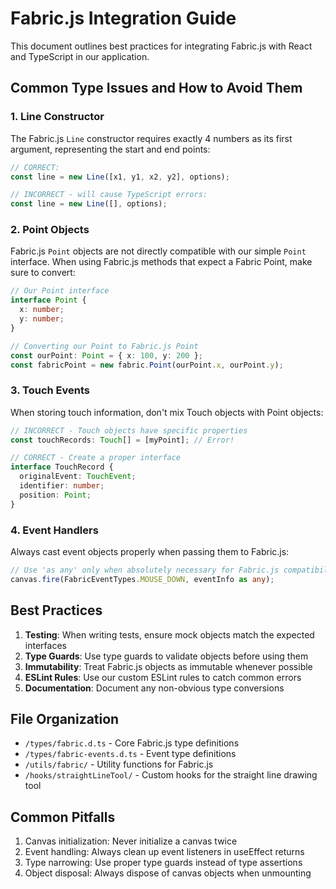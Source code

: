 
# Fabric.js Integration Guide

This document outlines best practices for integrating Fabric.js with React and TypeScript in our application.

## Common Type Issues and How to Avoid Them

### 1. Line Constructor

The Fabric.js `Line` constructor requires exactly 4 numbers as its first argument, representing the start and end points:

```typescript
// CORRECT:
const line = new Line([x1, y1, x2, y2], options);

// INCORRECT - will cause TypeScript errors:
const line = new Line([], options);
```

### 2. Point Objects

Fabric.js `Point` objects are not directly compatible with our simple `Point` interface. 
When using Fabric.js methods that expect a Fabric Point, make sure to convert:

```typescript
// Our Point interface
interface Point {
  x: number;
  y: number;
}

// Converting our Point to Fabric.js Point
const ourPoint: Point = { x: 100, y: 200 };
const fabricPoint = new fabric.Point(ourPoint.x, ourPoint.y);
```

### 3. Touch Events

When storing touch information, don't mix Touch objects with Point objects:

```typescript
// INCORRECT - Touch objects have specific properties
const touchRecords: Touch[] = [myPoint]; // Error!

// CORRECT - Create a proper interface
interface TouchRecord {
  originalEvent: TouchEvent;
  identifier: number;
  position: Point;
}
```

### 4. Event Handlers

Always cast event objects properly when passing them to Fabric.js:

```typescript
// Use 'as any' only when absolutely necessary for Fabric.js compatibility
canvas.fire(FabricEventTypes.MOUSE_DOWN, eventInfo as any);
```

## Best Practices

1. **Testing**: When writing tests, ensure mock objects match the expected interfaces
2. **Type Guards**: Use type guards to validate objects before using them
3. **Immutability**: Treat Fabric.js objects as immutable whenever possible
4. **ESLint Rules**: Use our custom ESLint rules to catch common errors
5. **Documentation**: Document any non-obvious type conversions

## File Organization

- `/types/fabric.d.ts` - Core Fabric.js type definitions
- `/types/fabric-events.d.ts` - Event type definitions
- `/utils/fabric/` - Utility functions for Fabric.js
- `/hooks/straightLineTool/` - Custom hooks for the straight line drawing tool

## Common Pitfalls

1. Canvas initialization: Never initialize a canvas twice
2. Event handling: Always clean up event listeners in useEffect returns
3. Type narrowing: Use proper type guards instead of type assertions
4. Object disposal: Always dispose of canvas objects when unmounting
